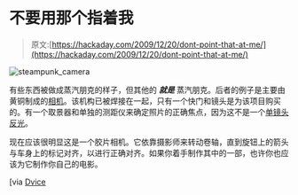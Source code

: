 # 不要用那个指着我

> 原文:[https://hackaday.com/2009/12/20/dont-point-that-at-me/](https://hackaday.com/2009/12/20/dont-point-that-at-me/)

![](../Images/074321b73fc2e88d23fd9850287db19e.png "steampunk_camera")

有些东西被做成蒸汽朋克的样子，但其他的 ***就是*** 蒸汽朋克。后者的例子是主要由黄铜制成的[相机](http://www.howardboys.co.uk/camera/index.html)。该机构已被焊接在一起，只有一个快门和镜头是为该项目购买的。有一个取景器和单独的测距仪来确定照片的正确焦点，因为这不是一个[单镜头反光](http://en.wikipedia.org/wiki/Single-lens_reflex_camera)。

现在应该很明显这是一个胶片相机。它依靠摄影师来转动卷轴，直到旋钮上的箭头与车身上的标记对齐，以进行正确对齐。如果你着手制作其中的一部，也许你也应该为它制作你自己的电影。

[via [Dvice](http://dvice.com/archives/2009/12/man-builds-his.php)